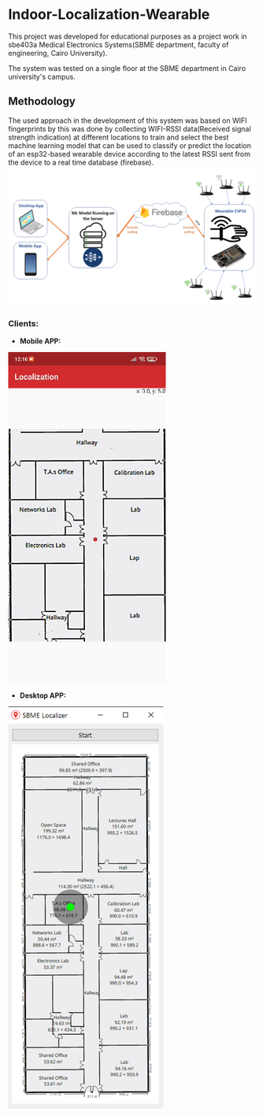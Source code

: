 # Indoor-Localization-Wearable
This project was developed for educational purposes as a project work in sbe403a Medical Electronics Systems(SBME department, faculty of engineering, Cairo University).

The system was tested on a single floor at the SBME department in Cairo university's campus.
## Methodology
The used approach in the development of this system was based on WIFI fingerprints by this was done by collecting WIFI-RSSI data(Received signal strength indication) at different locations to train and select the best machine learning model that can be used to classify or predict the location of an esp32-based wearable device according to the latest RSSI sent from the device to a real time database (firebase). 
![system diagram](/resources/localizer_diagram.png)

### Clients:
* **Mobile APP:**
 
![QT GUI](/resources/mobile_gif.gif)

* **Desktop APP:**
 
![QT GUI](/resources/guiSnap.png)
